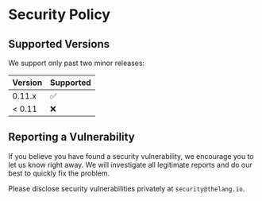 # Security Policy

## Supported Versions
We support only past two minor releases:

| Version | Supported          |
|:------- | ------------------ |
| 0.11.x  | :white_check_mark: |
| < 0.11  | :x:                |

## Reporting a Vulnerability
If you believe you have found a security vulnerability, we encourage you to let
us know right away. We will investigate all legitimate reports and do our best
to quickly fix the problem.

Please disclose security vulnerabilities privately at `security@thelang.io`.

